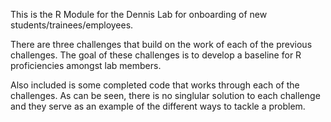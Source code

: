 This is the R Module for the Dennis Lab for onboarding of new students/trainees/employees.

There are three challenges that build on the work of each of the previous challenges. The goal of these challenges is to develop a baseline for R proficiencies amongst lab members.

Also included is some completed code that works through each of the challenges. As can be seen, there is no singlular solution to each challenge and they serve as an example of the different ways to tackle a problem.